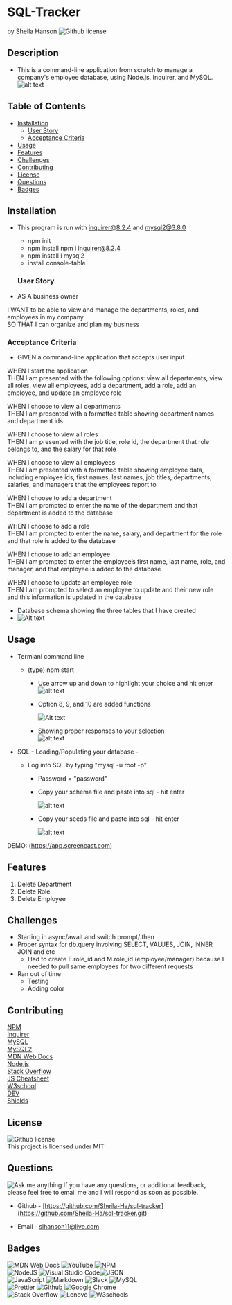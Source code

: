 # SQL-Tracker <!-- omit from toc -->
by Sheila Hanson ![Github license](https://img.shields.io/badge/license-MIT-blue.svg)

## Description <!-- omit from toc -->
- This is a command-line application from scratch to manage a company's employee database, using Node.js, Inquirer, and MySQL.  
  ![alt text](assets/img/logo.png)


## Table of Contents <!-- omit from toc -->
  
- [Installation](#installation)
  - [User Story](#user-story)
  - [Acceptance Criteria](#acceptance-criteria)
- [Usage](#usage)
- [Features](#features)
- [Challenges](#challenges)
- [Contributing](#contributing)
- [License](#license)
- [Questions](#questions)
- [Badges](#badges)
    

## Installation
- This program is run with inquirer@8.2.4 and mysql2@3.8.0
   - npm init  
  - npm install npm i inquirer@8.2.4  
  - npm install i mysql2
  - install console-table
 
    
  


  
  ### User Story
* AS A business owner  
  
I WANT to be able to view and manage the departments, roles, and employees in my company  
SO THAT I can organize and plan my business  

    
  
  ### Acceptance Criteria
* GIVEN a command-line application that accepts user input  
  
WHEN I start the application  
THEN I am presented with the following options: view all departments, view all roles, view all employees, add a department, add a role, add an employee, and update an employee role  

WHEN I choose to view all departments  
THEN I am presented with a formatted table showing department names and department ids  

WHEN I choose to view all roles  
THEN I am presented with the job title, role id, the department that role belongs to, and the salary for that role  

WHEN I choose to view all employees  
THEN I am presented with a formatted table showing employee data, including employee ids, first names, last names, job titles, departments, salaries, and managers that the employees report to  

WHEN I choose to add a department  
THEN I am prompted to enter the name of the department and that department is added to the database  

WHEN I choose to add a role  
THEN I am prompted to enter the name, salary, and department for the role and that role is added to the database  

WHEN I choose to add an employee  
THEN I am prompted to enter the employee’s first name, last name, role, and manager, and that employee is added to the database  

WHEN I choose to update an employee role  
THEN I am prompted to select an employee to update and their new role and this information is updated in the database  

- Database schema showing the three tables that I have created 
- 
  ![Alt text](assets/img/eer_diagram.png)
    
      
## Usage 
  - Termianl command line
    - (type) npm start
      - Use arrow up and down to highlight your choice and hit enter  
    ![alt text](assets/img/npm_start.png)  
       - Option 8, 9, and 10 are added functions  

          ![Alt text](assets/img/npm_start_delete.png)  

      - Showing proper responses to your selection  
      ![alt text](<assets/img/view em_dep_role1.png>)
  - SQL  - Loading/Populating your database -

    - Log into SQL by typing  "mysql -u root -p"  
      - Password = "password"  
      - Copy your schema file and paste into sql - hit enter  
  
         ![alt text](<assets/img/SQL schema.png>)  
      -  Copy your seeds file and paste into sql - hit enter  
       
          ![alt text](<assets/img/SQL seeds.png>) 

  DEMO: (https://app.screencast.com)

## Features  
1. Delete Department
2. Delete Role
3. Delete Employee

## Challenges  
- Starting in async/await and switch prompt/.then 
- Proper syntax for db.query involving SELECT, VALUES, JOIN, INNER JOIN and etc
  - Had to create E.role_id and M.role_id (employee/manager) because I needed to pull same employees for two different requests
- Ran out of time   
  - Testing 
  - Adding color 
  
## Contributing
[NPM](https://www.npmjs.com/package/inquirer/v/8.2.4?activeTab=readme#installation)  
[Inquirer](https://www.npmjs.com/package/inquirer/v/8.2.4)  
[MySQL](https://www.npmjs.com/package/mysql2)  
[MySQL2](https://sidorares.github.io/node-mysql2/docs/documentation/promise-wrapper)  
[MDN Web Docs](https://developer.mozilla.org/en-US/docs/Web)  
[Node.js](https://nodejs.org/docs/latest/api/)  
[Stack Overflow](https://stackoverflow.com/?newreg=67d94556b887449fa2885dadf54a5439)  
[JS Cheatsheet](https://htmlcheatsheet.com/js/)  
[W3school](https://www.w3schools.com/)  
[DEV](https://dev.to/envoy_/150-badges-for-github-pnk#contact)  
[Shields](https://shields.io/)  
 

## License  
![Github license](https://img.shields.io/badge/license-MIT-blue.svg)  
This project is licensed under MIT
    

## Questions
![Ask me anything](https://img.shields.io/badge/Ask%20me-anything-1abc9c.svg)
If you have any questions, or additional feedback, please feel free to email me and I will respond as soon as possible.
    
* Github -
[https://github.com/Sheila-Ha/sql-tracker](https://github.com/Sheila-Ha/sql-tracker.git)

* Email -
slhanson11@live.com

## Badges
![MDN Web Docs](https://img.shields.io/badge/MDN_Web_Docs-black?style=for-the-badge&logo=mdnwebdocs&logoColor=white)  ![YouTube](https://img.shields.io/badge/YouTube-FF0000?style=for-the-badge&logo=youtube&logoColor=white)
![NPM](https://img.shields.io/badge/NPM-%23CB3837.svg?style=for-the-badge&logo=npm&logoColor=white)  
![NodeJS](https://img.shields.io/badge/node.js-6DA55F?style=for-the-badge&logo=node.js&logoColor=white)  ![Visual Studio Code](https://img.shields.io/badge/Visual%20Studio%20Code-0078d7.svg?style=for-the-badge&logo=visual-studio-code&logoColor=white)![JSON](https://img.shields.io/badge/json-5E5C5C?style=for-the-badge&logo=json&logoColor=red)  
![JavaScript](https://img.shields.io/badge/javascript-%23323330.svg?style=for-the-badge&logo=javascript&logoColor=%23F7DF1E)  ![Markdown](https://img.shields.io/badge/markdown-%23000000.svg?style=for-the-badge&logo=markdown&logoColor=white)
![Slack](https://img.shields.io/badge/Slack-4A154B?style=for-the-badge&logo=slack&logoColor=white)  ![MySQL](	https://img.shields.io/badge/MySQL-005C84?style=for-the-badge&logo=mysql&logoColor=white)  
  ![Prettier](https://img.shields.io/badge/prettier-1A2C34?style=for-the-badge&logo=prettier&logoColor=F7BA3E) ![Github](https://img.shields.io/badge/GitHub-100000?style=for-the-badge&logo=github&logoColor=white) ![Google Chrome](https://img.shields.io/badge/Google_chrome-4285F4?style=for-the-badge&logo=Google-chrome&logoColor=white)  
![Stack Overflow](https://img.shields.io/badge/Stack_Overflow-FE7A16?style=for-the-badge&logo=stack-overflow&logoColor=white)  ![Lenovo](https://img.shields.io/badge/lenovo%20laptop-E2231A?style=for-the-badge&logo=lenovo&logoColor=white)  ![W3schools](https://img.shields.io/badge/W3Schools-04AA6D?style=for-the-badge&logo=W3Schools&logoColor=white) 

